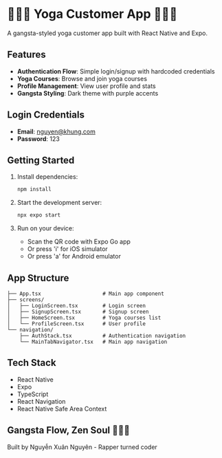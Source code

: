 # 🧘🏽‍♂️ Yoga Customer App 🧘🏽‍♂️

A gangsta-styled yoga customer app built with React Native and Expo.

## Features

- **Authentication Flow**: Simple login/signup with hardcoded credentials
- **Yoga Courses**: Browse and join yoga courses
- **Profile Management**: View user profile and stats
- **Gangsta Styling**: Dark theme with purple accents

## Login Credentials

- **Email**: nguyen@khung.com
- **Password**: 123

## Getting Started

1. Install dependencies:
   ```bash
   npm install
   ```

2. Start the development server:
   ```bash
   npx expo start
   ```

3. Run on your device:
   - Scan the QR code with Expo Go app
   - Or press 'i' for iOS simulator
   - Or press 'a' for Android emulator

## App Structure

```
├── App.tsx                    # Main app component
├── screens/
│   ├── LoginScreen.tsx        # Login screen
│   ├── SignupScreen.tsx       # Signup screen
│   ├── HomeScreen.tsx         # Yoga courses list
│   └── ProfileScreen.tsx      # User profile
└── navigation/
    ├── AuthStack.tsx          # Authentication navigation
    └── MainTabNavigator.tsx   # Main app navigation
```

## Tech Stack

- React Native
- Expo
- TypeScript
- React Navigation
- React Native Safe Area Context

## Gangsta Flow, Zen Soul 🧘🏽‍♂️

Built by Nguyễn Xuân Nguyên - Rapper turned coder
